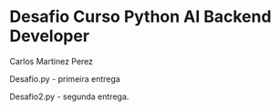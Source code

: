 # Desafio Curso Python AI Backend Developer

Carlos Martinez Perez


Desafio.py - primeira entrega

Desafio2.py - segunda entrega.
